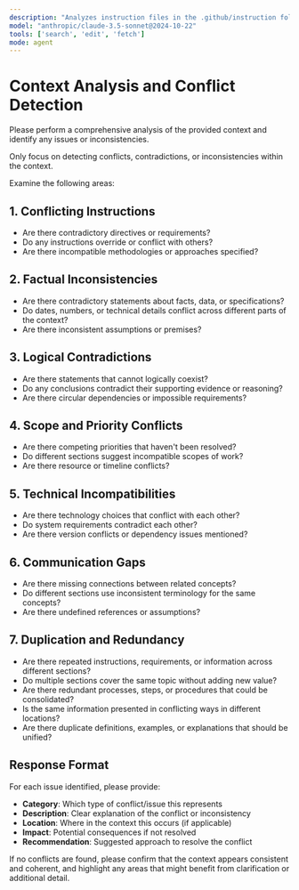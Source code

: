 ```yaml
---
description: "Analyzes instruction files in the .github/instruction folder and report any conflicts or inconsistencies"
model: "anthropic/claude-3.5-sonnet@2024-10-22"
tools: ['search', 'edit', 'fetch']
mode: agent
---
```


# Context Analysis and Conflict Detection

Please perform a comprehensive analysis of the provided context and identify any issues or inconsistencies.

Only focus on detecting conflicts, contradictions, or inconsistencies within the context.

Examine the following areas:

## 1. Conflicting Instructions

- Are there contradictory directives or requirements?
- Do any instructions override or conflict with others?
- Are there incompatible methodologies or approaches specified?

## 2. Factual Inconsistencies

- Are there contradictory statements about facts, data, or specifications?
- Do dates, numbers, or technical details conflict across different parts of the context?
- Are there inconsistent assumptions or premises?

## 3. Logical Contradictions

- Are there statements that cannot logically coexist?
- Do any conclusions contradict their supporting evidence or reasoning?
- Are there circular dependencies or impossible requirements?

## 4. Scope and Priority Conflicts

- Are there competing priorities that haven't been resolved?
- Do different sections suggest incompatible scopes of work?
- Are there resource or timeline conflicts?

## 5. Technical Incompatibilities

- Are there technology choices that conflict with each other?
- Do system requirements contradict each other?
- Are there version conflicts or dependency issues mentioned?

## 6. Communication Gaps

- Are there missing connections between related concepts?
- Do different sections use inconsistent terminology for the same concepts?
- Are there undefined references or assumptions?

## 7. Duplication and Redundancy

- Are there repeated instructions, requirements, or information across different sections?
- Do multiple sections cover the same topic without adding new value?
- Are there redundant processes, steps, or procedures that could be consolidated?
- Is the same information presented in conflicting ways in different locations?
- Are there duplicate definitions, examples, or explanations that should be unified?

## Response Format

For each issue identified, please provide:

- **Category**: Which type of conflict/issue this represents
- **Description**: Clear explanation of the conflict or inconsistency
- **Location**: Where in the context this occurs (if applicable)
- **Impact**: Potential consequences if not resolved
- **Recommendation**: Suggested approach to resolve the conflict

If no conflicts are found, please confirm that the context appears consistent and coherent, and highlight any areas that might benefit from clarification or additional detail.
